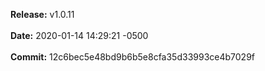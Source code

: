 **Release:** 
v1.0.11
<br><br>**Date:** 
2020-01-14 14:29:21 -0500
<br><br>**Commit:** 
12c6bec5e48bd9b6b5e8cfa35d33993ce4b7029f
